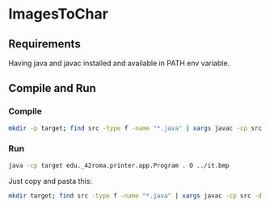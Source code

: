 # ImagesToChar

## Requirements

Having java and javac installed and available in PATH env variable.

## Compile and Run

### Compile
```bash
mkdir -p target; find src -type f -name "*.java" | xargs javac -cp src -d target
```

### Run

```bash
java -cp target edu._42roma.printer.app.Program . O ../it.bmp
```

Just copy and pasta this:

```bash
mkdir target; find src -type f -name "*.java" | xargs javac -cp src -d target && java -cp target edu._42roma.printer.app.Program . O ../it.bmp
```
